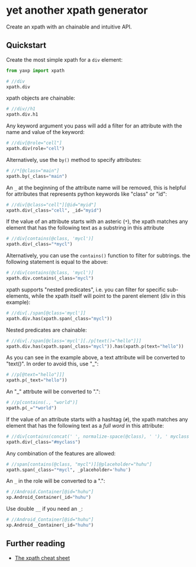 # yet another xpath generator

Create an xpath with an chainable and intuitive API.

## Quickstart

Create the most simple xpath for a `div` element:

``` python
from yaxp import xpath

# //div
xpath.div
```

xpath objects are chainable:

``` python
# //div//h1
xpath.div.h1
```

Any keyword argument you pass will add a filter for an
attribute with the name and value of the keyword:

``` python
# //div[@role="cell"]
xpath.div(role="cell")
```

Alternatively, use the `by()` method to specify attributes:

``` python
# //*[@class="main"]
xpath.by(_class="main")
```

An `_` at the beginning of the attribute name will be
removed, this is helpful for attributes that represents
python keywords like "class" or "id":

``` python
# //div[@class="cell"][@id="myid"]
xpath.div(_class="cell", _id="myid")
```

If the value of an attribute starts with an asteric (`*`), the xpath matches
any element that has the following text as a substring in this attribute

``` python
# //div[contains(@class, 'mycl')]
xpath.div(_class="*mycl")               
```

Alternatively, you can use the `contains()` function to filter for subtrings.
the following statement is equal to the above:

``` python
# //div[contains(@class, 'mycl')]
xpath.div.contains(_class="mycl")
```

xpath supports "nested predicates", i.e. you can filter for specific sub-elements,
while the xpath itself will point to the parent element (div in this example):

``` python
# //div[./span[@class='mycl']]
xpath.div.has(xpath.span(_class="mycl"))
```

Nested predicates are chainable:

``` python
# //div[./span[@class='mycl'][./p[text()="hello"]]]
xpath.div.has(xpath.span(_class="mycl")).has(xpath.p(text="hello"))
```

As you can see in the example above, a text attribute will be converted to "text()".
In order to avoid this, use "_":

``` python
# //p[@text="hello"]]]
xpath.p(_text="hello"))
```

An "_" attrbute will be converted to ".":

``` python
# //p[contains(., "world")]
xpath.p(_="*world")
```

If the value of an attribute starts with a hashtag (`#`), the xpath matches
any element that has the following text as a *full word* in this attribute:

``` python
# //div[contains(concat(' ', normalize-space(@class), ' '), ' myclass ')]
xpath.div(_class="#myclass")
```

Any combination of the features are allowed:

``` python
# //span[contains(@class, "mycl")][@placeholder="huhu"]
xpath.span(_class="*mycl", _placeholder='huhu')
```

An `_` in the role will be converted to a ".":

``` python
# //Android.Container[@id="huhu"]
xp.Android_Container(_id="huhu")
```

Use double `__` if you need an `_`:

``` python
# //Android_Container[@id="huhu"]
xp.Android__Container(_id="huhu")
```

## Further reading

- [The xpath cheat sheet](https://devhints.io/xpath)

